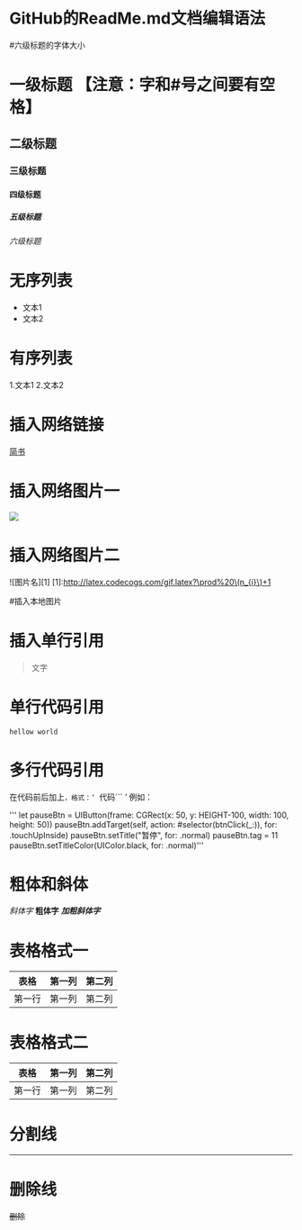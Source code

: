 # GitHub的ReadMe.md文档编辑语法

#六级标题的字体大小
# 一级标题 【注意：字和#号之间要有空格】
## 二级标题
### 三级标题
#### 四级标题
##### 五级标题
###### 六级标题

# 无序列表
  - 文本1
  - 文本2
  
# 有序列表
  1.文本1
  2.文本2
  
# 插入网络链接
[简书](http://www.baidu.com "悬停显示文字")

# 插入网络图片一
![](http://upload-images.jianshu.io/upload_images/1874524-b9be15e31c25eba2.jpg?imageMogr2/auto-orient/strip%7CimageView2/2/w/1240)

# 插入网络图片二
![图片名][1]
[1]:http://latex.codecogs.com/gif.latex?\prod%20\(n_{i}\)+1

#插入本地图片


# 插入单行引用
>文字

# 单行代码引用
`hellow world`

# 多行代码引用
在代码前后加上```，格式：‘ ```代码``` ’
例如：

'''     let pauseBtn = UIButton(frame: CGRect(x: 50, y: HEIGHT-100, width: 100, height: 50))
        pauseBtn.addTarget(self, action: #selector(btnClick(_:)), for: .touchUpInside)
        pauseBtn.setTitle("暂停", for: .normal)
        pauseBtn.tag = 11
        pauseBtn.setTitleColor(UIColor.black, for: .normal)'''
        
# 粗体和斜体
*斜体字* 
**粗体字** 
***加粗斜体字***

# 表格格式一
| 表格      | 第一列     | 第二列     |
| ---------- | :-----------:  | :-----------: |
| 第一行     | 第一列     | 第二列     |

# 表格格式二
 表格      | 第一列     | 第二列     
 -------- | :-----------:  | :-----------: 
 第一行     | 第一列     | 第二列   
 
 # 分割线
 ***
 
 # 删除线
 ~~删除~~
 
 # 
  
